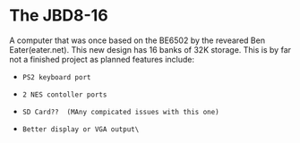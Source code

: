 # The JBD8-16
A computer that was once based on the BE6502 by the reveared Ben Eater(eater.net).
This new design has 16 banks of 32K storage.
This is by far not a finished project as planned features include:
*     PS2 keyboard port
*     2 NES contoller ports
*     SD Card??  (MAny compicated issues with this one)
*     Better display or VGA output\